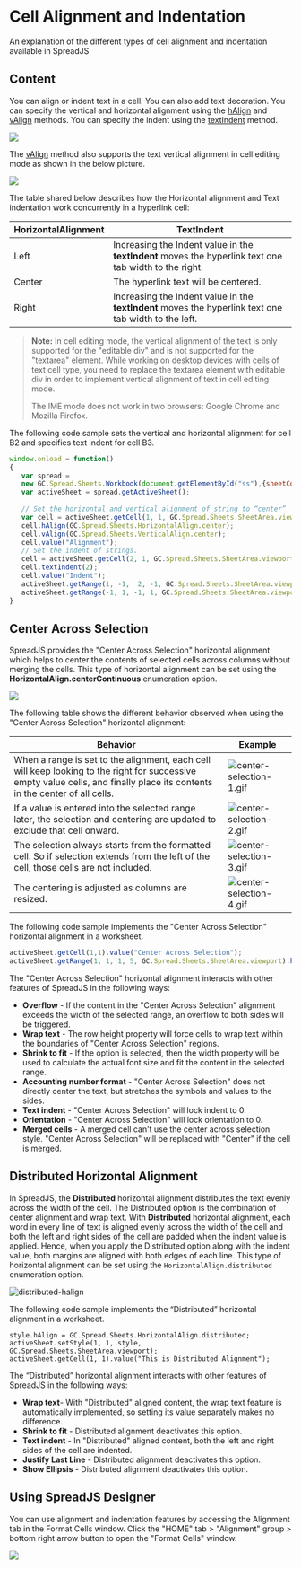# Cell Alignment and Indentation

An explanation of the different types of cell alignment and indentation available in SpreadJS

## Content

You can align or indent text in a cell. You can also add text decoration. You can specify the vertical and horizontal alignment using the [hAlign](gcdocsite__documentlink?toc-item-id=64f05fd4-fafa-47dc-9856-b74263f357ec#hAlign) and [vAlign](gcdocsite__documentlink?toc-item-id=64f05fd4-fafa-47dc-9856-b74263f357ec#vAlign) methods. You can specify the indent using the [textIndent](gcdocsite__documentlink?toc-item-id=64f05fd4-fafa-47dc-9856-b74263f357ec#textIndent) method.

![](/DOCUMENT_SITE_LINK_PREFIX_HERE/document-site-files/images/8d606653-16a0-474d-b9dc-e2b4d01c2446/images/cellalign.png)

The [vAlign](gcdocsite__documentlink?toc-item-id=64f05fd4-fafa-47dc-9856-b74263f357ec#vAlign) method also supports the text vertical alignment in cell editing mode as shown in the below picture.

![](/DOCUMENT_SITE_LINK_PREFIX_HERE/document-site-files/images/8d606653-16a0-474d-b9dc-e2b4d01c2446/images/edit_mode_cell.png)

The table shared below describes how the Horizontal alignment and Text indentation work concurrently in a hyperlink cell:

| HorizontalAlignment | TextIndent |
| ------------------- | ---------- |
| Left | Increasing the Indent value in the **textIndent** moves the hyperlink text one tab width to the right. |
| Center | The hyperlink text will be centered. |
| Right | Increasing the Indent value in the **textIndent** moves the hyperlink text one tab width to the left. |

> **Note:** In cell editing mode, the vertical alignment of the text is only supported for the "editable div" and is not supported for the "textarea" element. While working on desktop devices with cells of text cell type, you need to replace the textarea element with editable div in order to implement vertical alignment of text in cell editing mode.
> 
> The IME mode does not work in two browsers: Google Chrome and Mozilla Firefox.

The following code sample sets the vertical and horizontal alignment for cell B2 and specifies text indent for cell B3.

```javascript
window.onload = function()
{
   var spread =
   new GC.Spread.Sheets.Workbook(document.getElementById("ss"),{sheetCount:3});
   var activeSheet = spread.getActiveSheet();
  
   // Set the horizontal and vertical alignment of string to “center”
   var cell = activeSheet.getCell(1, 1, GC.Spread.Sheets.SheetArea.viewport);
   cell.hAlign(GC.Spread.Sheets.HorizontalAlign.center);
   cell.vAlign(GC.Spread.Sheets.VerticalAlign.center);
   cell.value("Alignment");
   // Set the indent of strings.
   cell = activeSheet.getCell(2, 1, GC.Spread.Sheets.SheetArea.viewport);
   cell.textIndent(2);
   cell.value("Indent");
   activeSheet.getRange(1, -1,  2, -1, GC.Spread.Sheets.SheetArea.viewport).height(40);
   activeSheet.getRange(-1, 1, -1, 1, GC.Spread.Sheets.SheetArea.viewport).width(120);
}
```

## Center Across Selection

SpreadJS provides the "Center Across Selection" horizontal alignment which helps to center the contents of selected cells across columns without merging the cells. This type of horizontal alignment can be set using the **HorizontalAlign.centerContinuous** enumeration option.

![](/DOCUMENT_SITE_LINK_PREFIX_HERE/document-site-files/images/8d606653-16a0-474d-b9dc-e2b4d01c2446/images/centerAcrossSelection.gif)

The following table shows the different behavior observed when using the "Center Across Selection" horizontal alignment:

| Behavior | Example |
| -------- | ------- |
| When a range is set to the alignment, each cell will keep looking to the right for successive empty value cells, and finally place its contents in the center of all cells. | ![center-selection-1.gif](/DOCUMENT_SITE_LINK_PREFIX_HERE/document-site-files/images/8d606653-16a0-474d-b9dc-e2b4d01c2446/center-selection-1.9c7358.gif) |
| If a value is entered into the selected range later, the selection and centering are updated to exclude that cell onward. | ![center-selection-2.gif](/DOCUMENT_SITE_LINK_PREFIX_HERE/document-site-files/images/8d606653-16a0-474d-b9dc-e2b4d01c2446/center-selection-2.4e1a03.gif) |
| The selection always starts from the formatted cell. So if selection extends from the left of the cell, those cells are not included. | ![center-selection-3.gif](/DOCUMENT_SITE_LINK_PREFIX_HERE/document-site-files/images/8d606653-16a0-474d-b9dc-e2b4d01c2446/center-selection-3.674f8b.gif) |
| The centering is adjusted as columns are resized. | ![center-selection-4.gif](/DOCUMENT_SITE_LINK_PREFIX_HERE/document-site-files/images/8d606653-16a0-474d-b9dc-e2b4d01c2446/center-selection-4.8169d7.gif) |

The following code sample implements the "Center Across Selection" horizontal alignment in a worksheet.

```javascript
activeSheet.getCell(1,1).value("Center Across Selection");
activeSheet.getRange(1, 1, 1, 5, GC.Spread.Sheets.SheetArea.viewport).hAlign(GC.Spread.Sheets.HorizontalAlign.centerContinuous);
```

The "Center Across Selection" horizontal alignment interacts with other features of SpreadJS in the following ways:

* **Overflow** \- If the content in the "Center Across Selection" alignment exceeds the width of the selected range\, an overflow to both sides will be triggered\.
* **Wrap text** \- The row height property will force cells to wrap text within the boundaries of "Center Across Selection" regions\.
* **Shrink to fit** \- If the option is selected\, then the width property will be used to calculate the actual font size and fit the content in the selected range\.
* **Accounting number format** \- "Center Across Selection" does not directly center the text\, but stretches the symbols and values to the sides\.
* **Text indent** \- "Center Across Selection" will lock indent to 0\.
* **Orientation** \- "Center Across Selection" will lock orientation to 0\.
* **Merged cells** \- A merged cell can't use the center across selection style\. "Center Across Selection" will be replaced with "Center" if the cell is merged\.

## Distributed Horizontal Alignment

In SpreadJS, the **Distributed** horizontal alignment distributes the text evenly across the width of the cell. The Distributed option is the combination of center alignment and wrap text.
With **Distributed** horizontal alignment, each word in every line of text is aligned evenly across the width of the cell and both the left and right sides of the cell are padded when the indent value is applied.
 Hence, when you apply the Distributed option along with the indent value, both margins are aligned with both edges of each line. This type of horizontal alignment can be set using the `HorizontalAlign.distributed` enumeration option.

![distributed-halign](/DOCUMENT_SITE_LINK_PREFIX_HERE/document-site-files/images/ef9b66d1-0ae2-4e94-b8cb-f9f893aacc8d/distributed-halign.b6df2a.png)

The following code sample implements the “Distributed” horizontal alignment in a worksheet.

```
style.hAlign = GC.Spread.Sheets.HorizontalAlign.distributed;
activeSheet.setStyle(1, 1, style, GC.Spread.Sheets.SheetArea.viewport);
activeSheet.getCell(1, 1).value("This is Distributed Alignment");
```

The “Distributed” horizontal alignment interacts with other features of SpreadJS in the following ways:

* **Wrap text**\- With "Distributed" aligned content\, the wrap text feature is automatically implemented\, so setting its value separately makes no difference\. 
* **Shrink to fit** \- Distributed alignment deactivates this option\.
* **Text indent** \- In "Distributed" aligned content\, both the left and right sides of the cell are indented\.
* **Justify Last Line** \- Distributed alignment deactivates this option\.
* **Show Ellipsis** \- Distributed alignment deactivates this option\.

## Using SpreadJS Designer

You can use alignment and indentation features by accessing the Alignment tab in the Format Cells window. Click the "HOME" tab > "Alignment" group > bottom right arrow button to open the "Format Cells" window.

![](/DOCUMENT_SITE_LINK_PREFIX_HERE/document-site-files/images/8d606653-16a0-474d-b9dc-e2b4d01c2446/images/alignment-tab-designer.gif)